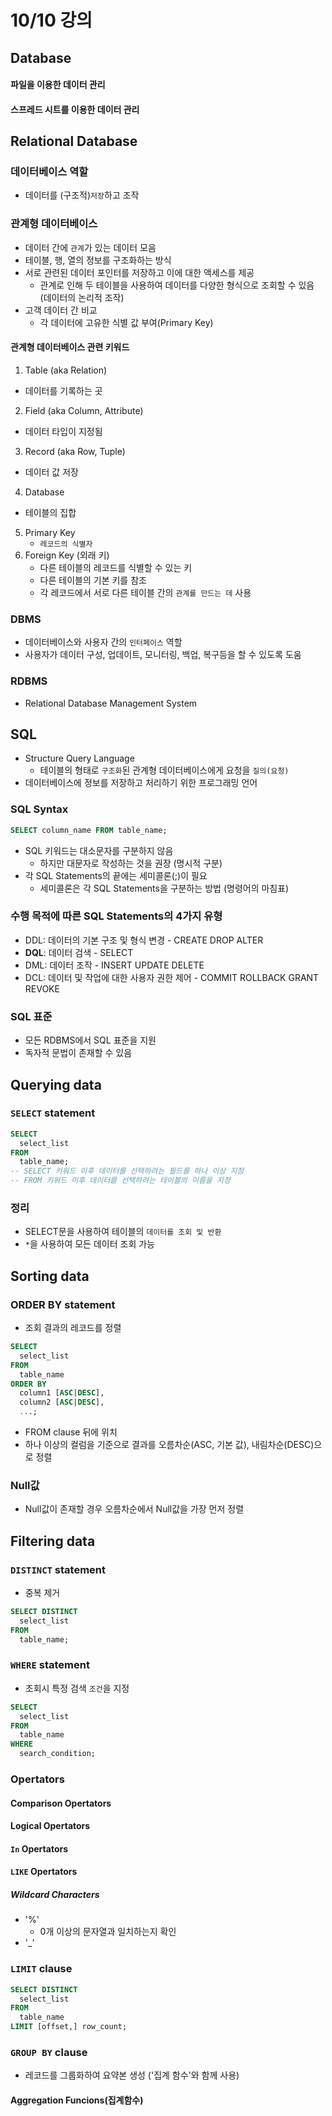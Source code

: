 # 10/10 강의
## Database
#### 파일을 이용한 데이터 관리

#### 스프레드 시트를 이용한 데이터 관리

## Relational Database
### 데이터베이스 역할
- 데이터를 (구조적)`저장`하고 조작

### 관계형 데이터베이스
- 데이터 간에 `관계`가 있는 데이터 모음
- 테이블, 행, 열의 정보를 구조화하는 방식
- 서로 관련된 데이터 포인터를 저장하고 이에 대한 액세스를 제공
    - 관계로 인해 두 테이블을 사용하여 데이터를 다양한 형식으로 조회할 수 있음 (데이터의 논리적 조작)
- 고객 데이터 간 비교
    - 각 데이터에 고유한 식별 값 부여(Primary Key)

#### 관계형 데이터베이스 관련 키워드
1. Table (aka Relation)
  - 데이터를 기록하는 곳
2. Field (aka Column, Attribute)
  - 데이터 타입이 지정됨
3. Record (aka Row, Tuple)
  - 데이터 값 저장
4. Database
  - 테이블의 집합
5. Primary Key
    - `레코드의 식별자`
6. Foreign Key (외래 키)
    - 다른 테이블의 레코드를 식별할 수 있는 키
    - 다른 테이블의 기본 키를 참조
    - 각 레코드에서 서로 다른 테이블 간의 `관계를 만드는 데` 사용

### DBMS
- 데이터베이스와 사용자 간의 `인터페이스` 역할
- 사용자가 데이터 구성, 업데이트, 모니터링, 백업, 복구등을 할 수 있도록 도움

### RDBMS
- Relational Database Management System

## SQL
- Structure Query Language
    - 테이블의 형태로 `구조화`된 관계형 데이터베이스에게 요청을 `질의(요청)`
- 데이터베이스에 정보를 저장하고 처리하기 위한 프로그래밍 언어

### SQL Syntax
```sql
SELECT column_name FROM table_name;
```
- SQL 키워드는 대소문자를 구분하지 않음
    - 하지만 대문자로 작성하는 것을 권장 (명시적 구분)
- 각 SQL Statements의 끝에는 세미콜론(;)이 필요
    - 세미콜론은 각 SQL Statements을 구분하는 방법 (명령어의 마침표)

### 수행 목적에 따른 SQL Statements의 4가지 유형
- DDL: 데이터의 기본 구조 및 형식 변경 - CREATE DROP ALTER
- **DQL**: 데이터 검색 - SELECT
- DML: 데이터 조작 - INSERT UPDATE DELETE
- DCL: 데이터 및 작업에 대한 사용자 권한 제어 - COMMIT ROLLBACK GRANT REVOKE

### SQL 표준
- 모든 RDBMS에서 SQL 표준을 지원
- 독자적 문법이 존재할 수 있음

## Querying data
### `SELECT` statement
```sql
SELECT
  select_list
FROM
  table_name;
-- SELECT 키워드 이후 데이터를 선택하려는 필드를 하나 이상 지정
-- FROM 키워드 이후 데이터를 선택하려는 테이블의 이름을 지정
```

### 정리
- SELECT문을 사용하여 테이블의 `데이터를 조회 및 반환`
- `*`을 사용하여 모든 데이터 조회 가능

## Sorting data
### ORDER BY statement
- 조회 결과의 레코드를 정렬
```sql
SELECT
  select_list
FROM
  table_name
ORDER BY
  column1 [ASC|DESC],
  column2 [ASC|DESC],
  ...;
```
- FROM clause 뒤에 위치
- 하나 이상의 컬럼을 기준으로 결과를 오름차순(ASC, 기본 값), 내림차순(DESC)으로 정렬
### Null값
- Null값이 존재할 경우 오름차순에서 Null값을 가장 먼저 정렬

## Filtering data
### `DISTINCT` statement
- 중복 제거
```sql
SELECT DISTINCT
  select_list
FROM
  table_name;
```

### `WHERE` statement
- 조회시 특정 검색 `조건`을 지정
```sql
SELECT
  select_list
FROM
  table_name
WHERE
  search_condition;
```

### Opertators
#### Comparison Opertators
#### Logical Opertators
#### `In` Opertators
#### `LIKE` Opertators
##### Wildcard Characters
- '%'
    - 0개 이상의 문자열과 일치하는지 확인
- '_'

### `LIMIT` clause
```sql
SELECT DISTINCT
  select_list
FROM
  table_name
LIMIT [offset,] row_count;
```

### `GROUP BY` clause
- 레코드를 그룹화하여 요약본 생성 ('집계 함수'와 함께 사용)
#### Aggregation Funcions(집계함수)

